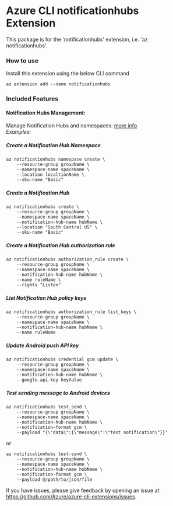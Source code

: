 # Azure CLI notificationhubs Extension #
This package is for the 'notificationhubs' extension, i.e. 'az notificationhubs'.

### How to use ###
Install this extension using the below CLI command
```
az extension add --name notificationhubs
```

### Included Features
#### Notification Hubs Management:
Manage Notification Hubs and namespaces: [more info](https://docs.microsoft.com/azure/notification-hubs)\
*Examples:*

##### Create a Notification Hub Namespace

```
az notificationhubs namespace create \
    --resource-group groupName \
    --namespace-name spaceName \
    --location localtionName \
    --sku-name "Basic"
```

##### Create a Notification Hub
```
az notificationhubs create \
    --resource-group groupName \
    --namespace-name spaceName \
    --notification-hub-name hubName \
    --location "South Central US" \
    --sku-name "Basic"
```

##### Create a Notification Hub authorization rule
```
az notificationhubs authorization_rule create \
    --resource-group groupName \
    --namespace-name spaceName \
    --notification-hub-name hubName \
    --name ruleName \
    --rights "Listen"
```

##### List Notification Hub policy keys
```
az notificationhubs authorization_rule list_keys \
    --resource-group groupName \
    --namespace-name spaceName \
    --notification-hub-name hubName \
    --name ruleName
```

##### Update Android push API key
```
az notificationhubs credential gcm update \
    --resource-group groupName \
    --namespace-name spaceName \
    --notification-hub-name hubName \
    --google-api-key keyValue
```

##### Test sending message to Android devices
```
az notificationhubs test_send \
    --resource-group groupName \
    --namespace-name spaceName \
    --notification-hub-name hubName \
    --notification-format gcm \
    --payload "{\"data\":{\"message\":\"test notification\"}}"
```
or
```
az notificationhubs test-send \
    --resource-group groupName \
    --namespace-name spaceName \
    --notification-hub-name hubName \
    --notification-format gcm \
    --payload @/path/to/json/file
```

If you have issues, please give feedback by opening an issue at https://github.com/Azure/azure-cli-extensions/issues.
